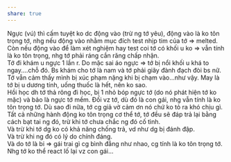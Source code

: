 ```yaml
---
share: true
---
```

Ngực (vú) thì cấm tuyệt ko dc động vào (trừ ng tớ yêu), động vào là ko tôn trọng tớ, nhg nếu động vào nhằm mục đích test nhịp tim của tớ => melted. Còn nếu động vào để làm xét nghiệm hay test coi tớ có khối u ko => vẫn tính là ko tôn trọng, nhg tớ phải ráng cắn răng chấp nhận.  
Tớ đi khám u ngực 1 lần r. Do mặc sai áo ngực => tớ bị nổi khối u khá to ngay....chỗ đó. Bs khám cho tớ là nam và tớ phải giãy đành đạch đòi bs nữ. Tớ vẫn cảm thấy mình bị xúc phạm nặng khi bị chạm vào...như vậy. May là tớ bị u dương tính, uống thuốc là hết, nên ko sao.  
Hồi học dh tớ thả rông đi học, bị 1 nhỏ bóp ngực tớ (do nó phát hiện tớ ko mặc) và bảo là ngực tớ mềm. Đối vz tớ, dù đó là con gái, nhg vẫn tính là ko tôn trọng tớ. Dù sao đi nữa, tớ cg giả vờ cảm ơn nó chứ ko tỏ ra khó chịu gì.  
Tất cả những hành động ko tôn trọng cơ thể tớ, tớ đều sẽ đáp trả lại bằng cách bạt tai ng đó, trừ khi tớ chưa chắc ng đó cố tình.  
Và trừ khi tớ dg ko có khả năng chống trả, vd như dg bị đánh đập.  
Và trừ khi ng đó có lý do chính đáng.  
Và do tớ là bi => gái trai gì cg bình đẳng như nhao, cg tính là ko tôn trọng tớ. Nhg tớ ko thể react lố lại vz con gái...